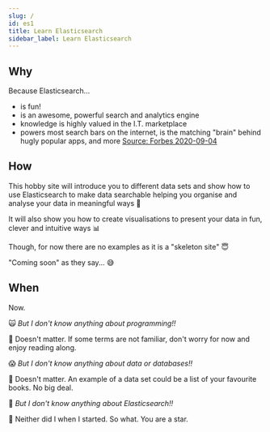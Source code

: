 ```yaml
---
slug: /
id: es1
title: Learn Elasticsearch
sidebar_label: Learn Elasticsearch
---
```


## Why

Because Elasticsearch...

- is fun!
- is an awesome, powerful search and analytics engine
- knowledge is highly valued in the I.T. marketplace
- powers most search bars on the internet, is the matching "brain" behind hugly popular apps, and more [Source: Forbes 2020-09-04](https://www.forbes.com/sites/oliviergarret/2020/09/04/elastic-the-most-important-tech-company-you-havent-heard-of/)

## How

This hobby site will introduce you to different data sets and show how to use Elasticsearch to make data searchable helping you organise and analyse your data in meaningful ways 🔦

It will also show you how to create visualisations to present your data in fun, clever and intuitive ways 📊

Though, for now there are no examples as it is a "skeleton site" 😇

"Coming soon" as they say... 😅

## When

Now.

🙀 _But I don't know anything about programming!!_

🌟 Doesn't matter. If some terms are not familiar, don't worry for now and enjoy reading along.

😱 _But I don't know anything about data or databases!!_

🌟 Doesn't matter. An example of a data set could be a list of your favourite books. No big deal.

🤯 _But I don't know anything about Elasticsearch!!_

🌟 Neither did I when I started. So what. You are a star.

